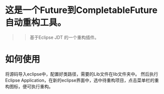 # 这是一个Future到CompletableFuture自动重构工具。
>> 基于Eclipse JDT 的一个重构插件。
# 如何使用
将源码导入eclipse中，配置好类路径，需要的Lib文件在lib文件夹中。
然后执行Eclipse Application，在新的eclipse界面中，选中待重构项目，点击菜单栏的重构图标，便可执行重构。
